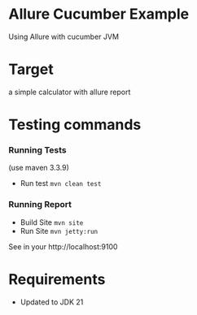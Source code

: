 # Allure Cucumber Example
Using Allure with cucumber JVM

# Target 
a simple calculator with allure report

# Testing commands  

### Running Tests 
(use maven 3.3.9)

- Run test ```mvn clean test``` 

### Running Report
 - Build Site ```mvn site```
 - Run Site ```mvn jetty:run```

See in your http://localhost:9100 

# Requirements 
- Updated to JDK 21
